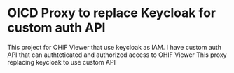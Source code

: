 # OICD Proxy to replace Keycloak for custom auth API

This project for OHIF Viewer that use keycloak as IAM.
I have custom auth API that can authteticated and authorized access to OHIF Viewer
This proxy replacing keycloak to use custom API

